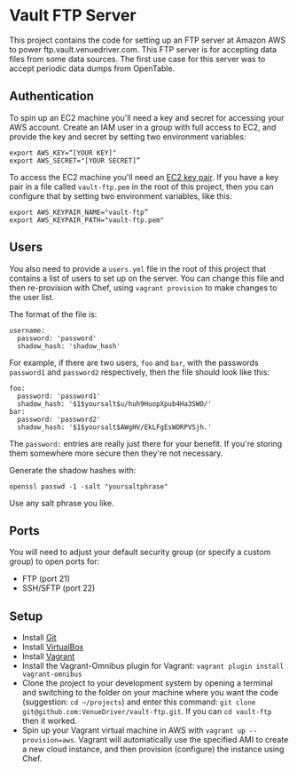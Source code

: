 # Vault FTP Server

This project contains the code for setting up an FTP server at Amazon AWS to power
ftp.vault.venuedriver.com.  This FTP server is for accepting data files from some
data sources.  The first use case for this server was to accept periodic data dumps
from OpenTable.

## Authentication

To spin up an EC2 machine you'll need a key and secret for accessing your AWS account.
Create an IAM user in a group with full access to EC2, and provide the key and secret
by setting two environment variables:

    export AWS_KEY=“[YOUR KEY]"
    export AWS_SECRET="[YOUR SECRET]”

To access the EC2 machine you'll need an [EC2 key pair](https://docs.aws.amazon.com/AWSEC2/latest/UserGuide/ec2-key-pairs.html).  If you have a key pair in a file
called ```vault-ftp.pem``` in the root of this project, then you can configure that
by setting two environment variables, like this:

    export AWS_KEYPAIR_NAME="vault-ftp”
    export AWS_KEYPAIR_PATH="vault-ftp.pem"

## Users

You also need to provide a ```users.yml``` file in the root of this project that contains
a list of users to set up on the server.  You can change this file and then re-provision
with Chef, using ```vagrant provision``` to make changes to the user list.

The format of the file is:

    username:
      password: 'password'
      shadow_hash: 'shadow_hash'

For example, if there are two users, ```foo``` and ```bar```, with the passwords ```password1```
and ```password2``` respectively, then the file should look like this:

    foo:
      password: 'password1'
      shadow_hash: '$1$yoursalt$u/huh9HuopXpub4Ha3SWO/'
    bar:
      password: 'password2'
      shadow_hash: '$1$yoursalt$AWgHV/EkLFgEsWORPVSjh.'

The ```password:``` entries are really just there for your benefit.  If you're storing them
somewhere more secure then they're not necessary.

Generate the shadow hashes with:

    openssl passwd -1 -salt "yoursaltphrase"

Use any salt phrase you like.

## Ports

You will need to adjust your default security group (or specify a custom group) to open ports
for:

* FTP (port 21)
* SSH/SFTP (port 22)

## Setup

* Install [Git](http://git-scm.com/)
* Install [VirtualBox](https://www.virtualbox.org)
* Install [Vagrant](http://downloads.vagrantup.com/)
* Install the Vagrant-Omnibus plugin for Vagrant: ```vagrant plugin install vagrant-omnibus```
* Clone the project to your development system by opening a terminal and switching to the
folder on your machine where you want the code (suggestion: ```cd ~/projects```) and enter
this command: ```git clone git@github.com:VenueDriver/vault-ftp.git```.  If you can
```cd vault-ftp``` then it worked.
* Spin up your Vagrant virtual machine in AWS with ```vagrant up --provision=aws```.  Vagrant will automatically use the specified AMI to create a new cloud instance, and then
provision (configure) the instance using Chef.